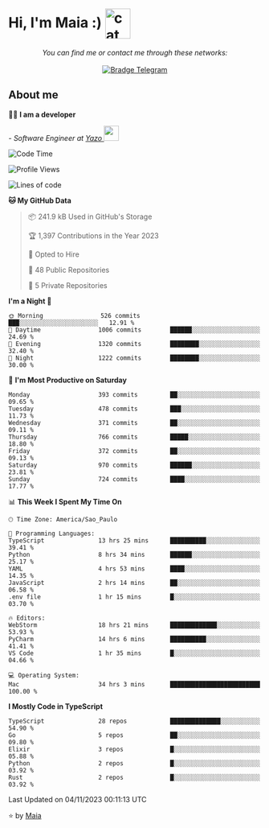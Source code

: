 <h1 align="left">Hi, I'm Maia :) 
<img src="https://emojis.slackmojis.com/emojis/images/1643509834/36299/black-cat.gif?1643509834" width="50" height="60" align="center"  alt="cat"/>
</h1>

<p align="center">
    <i>You can find me or contact me through these networks:</i>
    <br/><br/>
    <a href="https://t.me/mrootx" target="_blank">
        <img src="https://img.shields.io/badge/-Telegram-2CA5E0?logo=telegram&style=flat&logoColor=white" alt="Bradge Telegram" />
    </a>
</p>

## About me

:technologist: <strong>I am a developer</strong> <br>

<p><em> - Software Engineer at <a href="[https://pdasolucoes.com.br](https://yazo.com.br/)">Yazo
</a><img src="https://media.giphy.com/media/WUlplcMpOCEmTGBtBW/giphy.gif" width="30"> 
</em></p>

<!--START_SECTION:waka-->
![Code Time](http://img.shields.io/badge/Code%20Time-3%2C394%20hrs%2035%20mins-blue)

![Profile Views](http://img.shields.io/badge/Profile%20Views-17-blue)

![Lines of code](https://img.shields.io/badge/From%20Hello%20World%20I%27ve%20Written-1.0%20million%20lines%20of%20code-blue)

**🐱 My GitHub Data** 

> 📦 241.9 kB Used in GitHub's Storage 
 > 
> 🏆 1,397 Contributions in the Year 2023
 > 
> 💼 Opted to Hire
 > 
> 📜 48 Public Repositories 
 > 
> 🔑 5 Private Repositories 
 > 
**I'm a Night 🦉** 

```text
🌞 Morning                526 commits         ███░░░░░░░░░░░░░░░░░░░░░░   12.91 % 
🌆 Daytime                1006 commits        ██████░░░░░░░░░░░░░░░░░░░   24.69 % 
🌃 Evening                1320 commits        ████████░░░░░░░░░░░░░░░░░   32.40 % 
🌙 Night                  1222 commits        ████████░░░░░░░░░░░░░░░░░   30.00 % 
```
📅 **I'm Most Productive on Saturday** 

```text
Monday                   393 commits         ██░░░░░░░░░░░░░░░░░░░░░░░   09.65 % 
Tuesday                  478 commits         ███░░░░░░░░░░░░░░░░░░░░░░   11.73 % 
Wednesday                371 commits         ██░░░░░░░░░░░░░░░░░░░░░░░   09.11 % 
Thursday                 766 commits         █████░░░░░░░░░░░░░░░░░░░░   18.80 % 
Friday                   372 commits         ██░░░░░░░░░░░░░░░░░░░░░░░   09.13 % 
Saturday                 970 commits         ██████░░░░░░░░░░░░░░░░░░░   23.81 % 
Sunday                   724 commits         ████░░░░░░░░░░░░░░░░░░░░░   17.77 % 
```


📊 **This Week I Spent My Time On** 

```text
🕑︎ Time Zone: America/Sao_Paulo

💬 Programming Languages: 
TypeScript               13 hrs 25 mins      ██████████░░░░░░░░░░░░░░░   39.41 % 
Python                   8 hrs 34 mins       ██████░░░░░░░░░░░░░░░░░░░   25.17 % 
YAML                     4 hrs 53 mins       ████░░░░░░░░░░░░░░░░░░░░░   14.35 % 
JavaScript               2 hrs 14 mins       ██░░░░░░░░░░░░░░░░░░░░░░░   06.58 % 
.env file                1 hr 15 mins        █░░░░░░░░░░░░░░░░░░░░░░░░   03.70 % 

🔥 Editors: 
WebStorm                 18 hrs 21 mins      █████████████░░░░░░░░░░░░   53.93 % 
PyCharm                  14 hrs 6 mins       ██████████░░░░░░░░░░░░░░░   41.41 % 
VS Code                  1 hr 35 mins        █░░░░░░░░░░░░░░░░░░░░░░░░   04.66 % 

💻 Operating System: 
Mac                      34 hrs 3 mins       █████████████████████████   100.00 % 
```

**I Mostly Code in TypeScript** 

```text
TypeScript               28 repos            ██████████████░░░░░░░░░░░   54.90 % 
Go                       5 repos             ██░░░░░░░░░░░░░░░░░░░░░░░   09.80 % 
Elixir                   3 repos             █░░░░░░░░░░░░░░░░░░░░░░░░   05.88 % 
Python                   2 repos             █░░░░░░░░░░░░░░░░░░░░░░░░   03.92 % 
Rust                     2 repos             █░░░░░░░░░░░░░░░░░░░░░░░░   03.92 % 
```




 Last Updated on 04/11/2023 00:11:13 UTC
<!--END_SECTION:waka-->

⭐️ by [Maia](https://github.com/gabrielmaialva33/)


